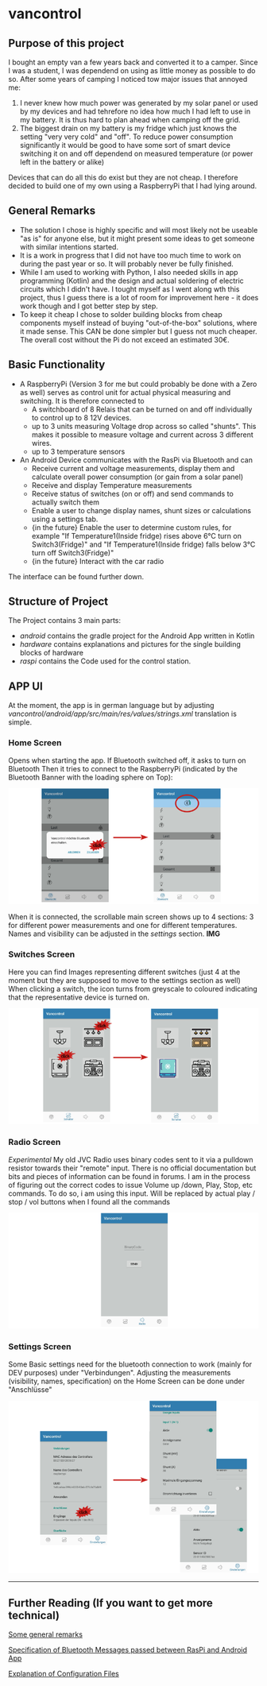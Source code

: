 # vancontrol
## Purpose of this project
I bought an empty van a few years back and converted it to a camper. Since I was a student, I was dependend on
using as little money as possible to do so. After some years of camping I noticed tow major issues that annoyed me:
1. I never knew how much power was generated by my solar panel or used by my devices and had tehrefore
no idea how much I had left to use in my battery. It is thus hard to plan ahead when camping off the grid.
1. The biggest drain on my battery is my fridge which just knows the setting "very very cold" and "off".
To reduce power consumption significantly it would be good to have some sort of smart device switching it on and off 
dependend on measured temperature (or power left in the battery or alike)

Devices that can do all this do exist but they are not cheap. I therefore decided to build one of my own using a
RaspberryPi that I had lying around.

## General Remarks
* The solution I chose is highly specific and will most likely not be useable "as is" for anyone else,
 but it might present some ideas to get someone with similar intentions started.
* It is a work in progress that I did not have too much time to work on during the past year or so. 
It will probably never be fully finished.
* While I am used to working with Python, I also needed skills in app programming (Kotlin) and
the design and actual soldering of electric circuits which I didn't have. I tought myself as I went along wth this project,
thus I guess there is a lot of room for improvement here - it does work though and I got better step by step.
* To keep it cheap I chose to solder building blocks from cheap components myself instead of buying "out-of-the-box" 
solutions, where it made sense. This CAN be done simpler but I guess not much cheaper. 
The overall cost without the Pi do not exceed an estimated 30€.

## Basic Functionality
* A RaspberryPi (Version 3 for me but could probably be done with a Zero as well) serves as control unit for actual
physical measuring and switching. It is therefore connected to
    * A switchboard of 8 Relais that can be turned on and off individually to control up to 8 12V devices.
    * up to 3 units measuring Voltage drop across so called "shunts". This makes it possible to measure voltage and current across 3 different wires.
    * up to 3 temperature sensors
* An Android Device communicates with the RasPi via Bluetooth and can
    * Receive current and voltage measurements, display them and calculate overall power consumption (or gain from a solar panel)
    * Receive and display Temperature measurements
    * Receive status of switches (on or off) and send commands to actually switch them
    * Enable a user to change display names, shunt sizes or calculations using a settings tab.
    * {in the future} Enable the user to determine custom rules, for example
    "If Temperature1(Inside fridge) rises above 6°C turn on Switch3(Fridge)" and "If Temperature1(Inside fridge) falls below 3°C turn off Switch3(Fridge)"
    * {in the future} Interact with the car radio
    
The interface can be found further down.

## Structure of Project
The Project contains 3 main parts:
* *android* contains the gradle project for the Android App written in Kotlin
* *hardware* contains explanations and pictures for the single building blocks of hardware
* *raspi* contains the Code used for the control station.

## APP UI
At the moment, the app is in german language but by adjusting *vancontrol/android/app/src/main/res/values/strings.xml* translation is simple.

### Home Screen
Opens when starting the app. If Bluetooth switched off, it asks to turn on Bluetooth
Then it tries to connect to the RaspberryPi (indicated by the Bluetooth Banner with the loading sphere on Top):

![Connecting to Raspberry Pi](resources/App%20Screenshots/homescreen_bt.png)

When it is connected, the scrollable main screen shows up to 4 sections: 3 for different power measurements and one for different temperatures.
Names and visibility can be adjusted in the *settings* section.
**IMG**

### Switches Screen
Here you can find Images representing different switches (just 4 at the moment but they are supposed to move to the settings section as well)
When clicking a switch, the icon turns from greyscale to coloured indicating that the representative device is turned on.

![Switches](resources/App%20Screenshots/switches.png)

### Radio Screen
*Experimental* My old JVC Radio uses binary codes sent to it via a pulldown resistor towards their "remote" input.
There is no official documentation but bits and pieces of information can be found in forums. I am in the process of
figuring out the correct codes to issue Volume up /down, Play, Stop, etc commands. To do so, i am using this input. Will be replaced by actual 
play / stop / vol buttons when I found all the commands

![Send Codes to Radio](resources/App%20Screenshots/radio.png)

### Settings Screen
Some Basic settings need for the bluetooth connection to work (mainly for DEV purposes) under "Verbindungen".
Adjusting the measurements (visibility, names, specification) on the Home Screen can be done under "Anschlüsse"

![Adjust Settings](resources/App%20Screenshots/settings.png)

-----------------------------
## Further Reading (If you want to get more technical)
[Some general remarks](resources/docs/GeneralRemarks.md)

[Specification of Bluetooth Messages passed between RasPi and Android App](resources/docs/CommunicationProtocol.md)

[Explanation of Configuration Files](resources/docs/ConfigurationFiles.md)